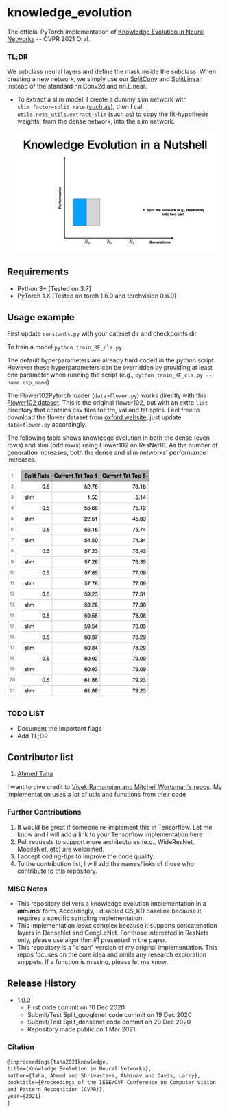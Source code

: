 # knowledge_evolution
The official PyTorch implementation of [Knowledge Evolution in Neural Networks](https://arxiv.org/abs/2103.05152) -- CVPR 2021 Oral.

### TL;DR
We subclass neural layers and define the mask inside the subclass. When creating a new network, we simply use our [SplitConv](https://github.com/ahmdtaha/knowledge_evolution/blob/main/layers/conv_type.py) and [SplitLinear](https://github.com/ahmdtaha/knowledge_evolution/blob/main/layers/linear_type.py) instead of the standard nn.Conv2d and nn.Linear.

* To extract a slim model, I create a dummy slim network with `slim_factor=split_rate` ([such as](https://github.com/ahmdtaha/knowledge_evolution/blob/b389041ff4dd308dd8e35ebb2b01e5863d7a6924/train_KE_cls.py#L80)), then I call `utils.nets_utils.extract_slim` ([such as](https://github.com/ahmdtaha/knowledge_evolution/blob/b389041ff4dd308dd8e35ebb2b01e5863d7a6924/train_KE_cls.py#L90)) to copy the fit-hypothesis weights, from the dense network, into the slim network.

![Knowledge Evolution GIF](./imgs/cvpr_2021.gif)

## Requirements

* Python 3+ [Tested on 3.7]
* PyTorch 1.X [Tested on torch 1.6.0 and torchvision 0.6.0]

[//]: # "## ImageNet Pretrained Models"



## Usage example

First update `constants.py` with your dataset dir and checkpoints dir

To train a model `python train_KE_cls.py` 

The default hyperparameters are already hard coded in the python script. However these hyperparameters can be overridden by providing at least one parameter when running the script (e.g., `python train_KE_cls.py --name exp_name`) 


The Flower102Pytorch loader (`data>flower.py`) works directly with this [Flower102 dataset](https://drive.google.com/file/d/1ftEUxDIS_VOcx_OO70QDfZvHNDxXXgRY/view?usp=sharing). This is the original flower102, but with an extra `list` directory that contains csv files for trn, val and tst splits. Feel free to download the flower dataset from [oxford website](https://www.robots.ox.ac.uk/~vgg/data/flowers/102/), just update `data>flower.py` accordingly. 

The following table shows knowledge evolution in both the dense (even rows) and slim (odd rows) using Flower102 on ResNet18.
As the number of generation increases, both the dense and slim networks' performance increases.

![Our implementation performance](./imgs/dense_slim.jpg)  

### TODO LIST
* Document the important flags
* Add TL;DR

Contributor list
----------------
1. [Ahmed Taha](http://www.cs.umd.edu/~ahmdtaha/)

I want to give credit to [Vivek Ramanujan and Mitchell Wortsman's repos](https://github.com/allenai/hidden-networks). My implementation uses a lot of utils and functions from their code

### Further Contributions
1. It would be great if someone re-implement this in Tensorflow. Let me know and I will add a link to your Tensorflow implementation here
2. Pull requests to support more architectures (e.g., WideResNet, MobileNet, etc) are welcomed.
3. I accept coding-tips to improve the code quality.
4. To the contribution list, I will add the names/links of those who contribute to this repository.


### MISC Notes
* This repository delivers a knowledge evolution implementation in a _**minimal**_ form. Accordingly, I disabled CS_KD baseline because it requires a specific sampling implementation. 
* This implementation _looks_ complex because it supports concatenation layers in DenseNet and GoogLeNet. For those interested in ResNets only, please use algorithm #1 presented in the paper.
* This repository is a "clean" version of my original implementation. This repos focuses on the core idea and omits any research exploration snippets. If a function is missing, please let me know.


## Release History
* 1.0.0
    * First code commit on 10 Dec 2020
    * Submit/Test Split_googlenet code commit on 19 Dec 2020
    * Submit/Test Split_densenet code commit on 20 Dec 2020
    * Repository made public on 1 Mar 2021


### Citation
```
@inproceedings{taha2021knowledge,
title={Knowledge Evolution in Neural Networks},
author={Taha, Ahmed and Shrivastava, Abhinav and Davis, Larry},
booktitle={Proceedings of the IEEE/CVF Conference on Computer Vision and Pattern Recognition (CVPR)},
year={2021}
}
```

